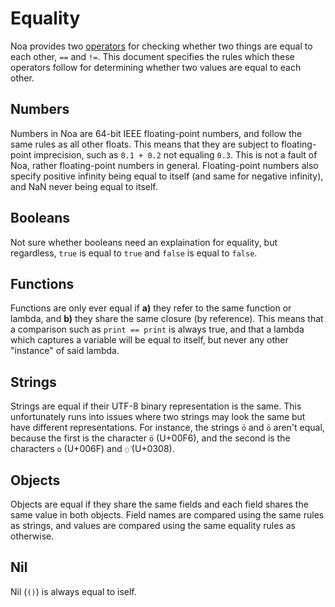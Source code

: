 # Equality

Noa provides two [operators](./operators.md) for checking whether two things are equal to each other, `==` and `!=`. This document specifies the rules which these operators follow for determining whether two values are equal to each other.

## Numbers

Numbers in Noa are 64-bit IEEE floating-point numbers, and follow the same rules as all other floats. This means that they are subject to floating-point imprecision, such as `0.1 + 0.2` not equaling `0.3`. This is not a fault of Noa, rather floating-point numbers in general. Floating-point numbers also specify positive infinity being equal to itself (and same for negative infinity), and NaN never being equal to itself.

## Booleans

Not sure whether booleans need an explaination for equality, but regardless, `true` is equal to `true` and `false` is equal to `false`.

## Functions

Functions are only ever equal if **a\)** they refer to the same function or lambda, and **b\)** they share the same closure (by reference). This means that a comparison such as `print == print` is always true, and that a lambda which captures a variable will be equal to itself, but never any other "instance" of said lambda.

## Strings

Strings are equal if their UTF-8 binary representation is the same. This unfortunately runs into issues where two strings may look the same but have different representations. For instance, the strings `ö` and `ö` aren't equal, because the first is the character `ö` (U+00F6), and the second is the characters `o` (U+006F) and `◌̈` (U+0308).

## Objects

Objects are equal if they share the same fields and each field shares the same value in both objects. Field names are compared using the same rules as strings, and values are compared using the same equality rules as otherwise.

## Nil

Nil (`()`) is always equal to iself.
